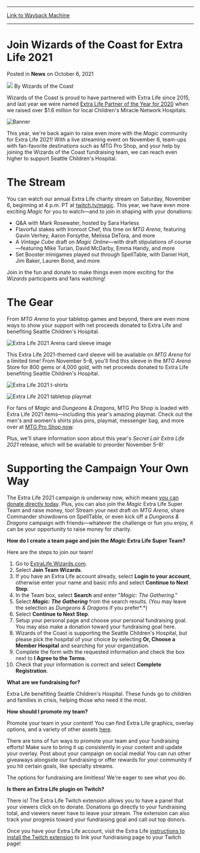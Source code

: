 
---
[Link to Wayback Machine](https://web.archive.org/web/20211006154318/https://magic.wizards.com/en/articles/archive/news/join-wizards-coast-extra-life-2021-10-06)

[_metadata_:author]:- "Wizards of the Coast"
[_metadata_:description]:- "Raise money for charity and support Wizards of the Coast's Extra Life 2021 campaign!"
[_metadata_:generator]:- "Drupal 7 (http://drupal.org)"
[_metadata_:node]:- "1562092"
[_metadata_:publish_date]:- "2021-10-06"
[_metadata_:source]:- "div-main-content"
[_metadata_:title]:- "Join Wizards of the Coast for Extra Life 2021"
[_metadata_:wayback_capture_timestamp]:- "2021-10-06 15:43:18"
[_metadata_:wayback_raw_url]:- "https://web.archive.org/web/20211006154318id_/https://magic.wizards.com/en/articles/archive/news/join-wizards-coast-extra-life-2021-10-06"
[_metadata_:wayback_url]:- "https://magic.wizards.com/en/articles/archive/news/join-wizards-coast-extra-life-2021-10-06"
---


Join Wizards of the Coast for Extra Life 2021
=============================================



 Posted in **News**
 on October 6, 2021 






![](https://media.magic.wizards.com/styles/auth_small/public/images/person/wizards_author.jpg)
By Wizards of the Coast











Wizards of the Coast is proud to have partnered with Extra Life since 2015, and last year we were named [Extra Life Partner of the Year for 2020](https://childrensmiraclenetworkhospitals.org/wizards-of-the-coast-named-extra-life-partner-of-the-year/) when we raised over $1.6 million for local Children's Miracle Network Hospitals.


![Banner](https://media.wizards.com/2021/images/daily/700x137_Extra%20Life%202021%20Ajani%20Banner.png)


This year, we're back again to raise even more with the *Magic* community for Extra Life 2021! With a live streaming event on November 6, team-ups with fan-favorite destinations such as MTG Pro Shop, and your help by joining the Wizards of the Coast fundraising team, we can reach even higher to support Seattle Children's Hospital.


The Stream
==========


You can watch our annual Extra Life charity stream on Saturday, November 6, beginning at 4 p.m. PT at [twitch.tv/magic](https://www.twitch.tv/magic). This year, we have even more exciting *Magic* for you to watch—and to join in shaping with your donations:


* Q&A with Mark Rosewater, hosted by Sara Harless
* Flavorful stakes with Ironroot Chef, this time on *MTG Arena*, featuring Gavin Verhey, Aaron Forsythe, Melissa DeTora, and more
* A *Vintage Cube* draft on *Magic Online*—with draft stipulations of course—featuring Mike Turian, David McDarby, Emma Handy, and more
* Set Booster minigames played out through SpellTable, with Daniel Holt, Jim Baker, Lauren Bond, and more

Join in the fun and donate to make things even more exciting for the *Wizards* participants and fans watching!


The Gear
========


From *MTG Arena* to your tabletop games and beyond, there are even more ways to show your support with net proceeds donated to Extra Life and benefiting Seattle Children's Hospital.


![Extra Life 2021 Arena card sleeve image](https://media.wizards.com/2021/images/daily/600x816_MTG%20Arena%20Extra%20Life%202021%20sleeve.png)


This Extra Life 2021-themed card sleeve will be available on *MTG Arena* for a limited time! From November 5–8, you'll find this sleeve in the *MTG Arena* Store for 800 gems or 4,000 gold, with net proceeds donated to Extra Life benefiting Seattle Children's Hospital.


![Extra Life 2021 t-shirts](https://media.wizards.com/2021/images/daily/850x850_extra%20life%202021%20t-shirts.png)


![Extra Life 2021 tabletop playmat](https://media.wizards.com/2021/images/daily/850x494_Ajani%202021%20Playmat.png)


For fans of *Magic* and *Dungeons & Dragons*, MTG Pro Shop is loaded with Extra Life 2021 items—including this year's amazing playmat. Check out the men's and women's shirts plus pins, playmat, messenger bag, and more over at [MTG Pro Shop now](https://mtgproshop.com/extra-life-shop).


Plus, we'll share information soon about this year's *Secret Lair* *Extra Life 2021* release, which will be available to preorder November 5–8!


Supporting the Campaign Your Own Way
====================================


The Extra Life 2021 campaign is underway now, which means [you can donate directly today](https://www.extra-life.org/index.cfm?fuseaction=donorDrive.participant&participantID=450226). Plus, you can also join the *Magic* Extra Life Super Team and raise money, too! Stream your next draft on *MTG Arena*, share Commander showdowns on SpellTable, or even kick off a *Dungeons & Dragons* campaign with friends—whatever the challenge or fun you enjoy, it can be your opportunity to raise money for charity.


**How do I create a team page and join the *Magic* Extra Life Super Team?**


Here are the steps to join our team!


1. Go to [ExtraLife.Wizards.com](https://www.extra-life.org/index.cfm?fuseaction=cms.page&id=1533).
2. Select **Join Team Wizards**.
3. If you have an Extra Life account already, select **Login to your account**, otherwise enter your name and basic info and select **Continue to Next Step**.
4. In the Team box, select **Search** and enter "*Magic: The Gathering*."
5. Select ***Magic: The Gathering*** from the search results. (You may leave the selection as *Dungeons & Dragons* if you prefer*.*)
6. Select **Continue to Next Step**.
7. Setup your personal page and choose your personal fundraising goal. You may also make a donation toward your fundraising goal here.
8. Wizards of the Coast is supporting the Seattle Children's Hospital, but please pick the hospital of your choice by selecting **Or, Choose a Member Hospital** and searching for your organization.
9. Complete the form with the requested information and check the box next to **I Agree to the Terms**.
10. Check that your information is correct and select **Complete Registration**.

**What are we fundraising for?**


Extra Life benefiting Seattle Children's Hospital. These funds go to children and families in crisis, helping those who need it the most.


**How should I promote my team?**


Promote your team in your content! You can find Extra Life graphics, overlay options, and a variety of other assets [here](https://www.extra-life.org/index.cfm?fuseaction=cms.page&id=1091).


There are tons of fun ways to promote your team and your fundraising efforts! Make sure to bring it up consistently in your content and update your overlay. Post about your campaign on social media! You can run other giveaways alongside our fundraising or offer rewards for your community if you hit certain goals, like specialty streams.


The options for fundraising are limitless! We're eager to see what you do.


**Is there an Extra Life plugin on Twitch?**


There is! The Extra Life Twitch extension allows you to have a panel that your viewers click on to donate. Donations go directly to your fundraising total, and viewers never have to leave your stream. The extension can also track your progress toward your fundraising goal and call out top donors.


Once you have your Extra Life account, visit the Extra Life [instructions to install the Twitch extension](https://support.extra-life.org/support/solutions/articles/44002141891-how-do-i-add-the-twitch-extension-) to link your fundraising page to your Twitch page!








